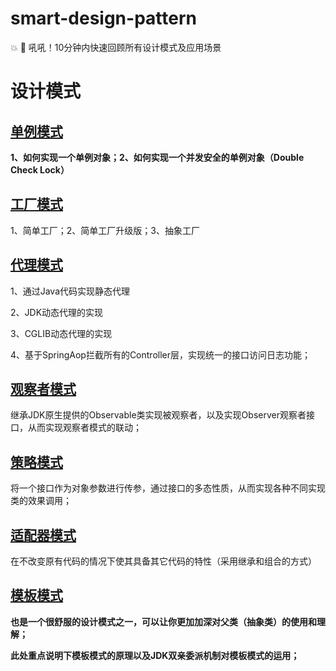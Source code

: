 # smart-design-pattern
:collision:   :imp: 吼吼！10分钟内快速回顾所有设计模式及应用场景 

# 设计模式

## [单例模式](src/main/java/com/smart/sdp/single)
**1、如何实现一个单例对象；2、如何实现一个并发安全的单例对象（Double Check Lock）**
## [工厂模式](src/main/java/com/smart/sdp/factory)
1、简单工厂；2、简单工厂升级版；3、抽象工厂
## [代理模式](src/main/java/com/smart/sdp/proxy)
1、通过Java代码实现静态代理

2、JDK动态代理的实现

3、CGLIB动态代理的实现

4、基于SpringAop拦截所有的Controller层，实现统一的接口访问日志功能；

## [观察者模式](src/main/java/com/smart/sdp/observer)
继承JDK原生提供的Observable类实现被观察者，以及实现Observer观察者接口，从而实现观察者模式的联动；
## [策略模式](src/main/java/com/smart/sdp/strategy)
将一个接口作为对象参数进行传参，通过接口的多态性质，从而实现各种不同实现类的效果调用；

## [适配器模式](src/main/java/com/smart/sdp/adapter)
在不改变原有代码的情况下使其具备其它代码的特性（采用继承和组合的方式）

## [模板模式](src/main/java/com/smart/sdp/template)
**也是一个很舒服的设计模式之一，可以让你更加加深对父类（抽象类）的使用和理解；**

**此处重点说明下模板模式的原理以及JDK双亲委派机制对模板模式的运用；**
